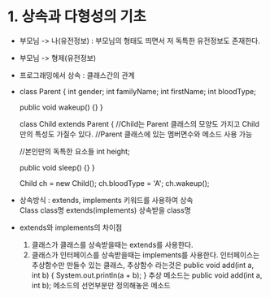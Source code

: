 # 1. 상속과 다형성의 기초
- 부모님 -> 나(유전정보) : 부모님의 형태도 띄면서 저 독특한 유전정보도 존재한다.
- 부모님 -> 형제(유전정보)
- 프로그래밍에서 상속 : 클래스간의 관계
- class Parent {
    int gender;
    int familyName;
    int firstName;
    int bloodType;

    public void wakeup() {}
}

  class Child extends Parent {
    //Child는 Parent 클래스의 모양도 가지고 Child만의 특성도 가질수 있다.
    //Parent 클래스에 있는 멤버면수와 메소드 사용 가능
    
    //본인만의 독특한 요소들
    int height;

    public void sleep() {}
  }

  Child ch = new Child();
  ch.bloodType = 'A';
  ch.wakeup();

- 상속방식 : extends, implements 키워드를 사용하여 상속  
  Class class명 extends(implements) 상속받을 class명

- extends와 implements의 차이점
  1) 클래스가 클래스를 상속받을때는 extends를 사용한다.  
  2) 클래스가 인터페이스를 상속받을때는 implements를 사용한다.  인터페이스는 추상함수만 만들수 있는 클래스, 추상함수 라는것은
  public void add(int a, int b) {
      System.out.println(a + b);
  }
    추상 메소드는 public void add(int a, int b);
      메소드의 선언부분만 정의해놓은 메소드